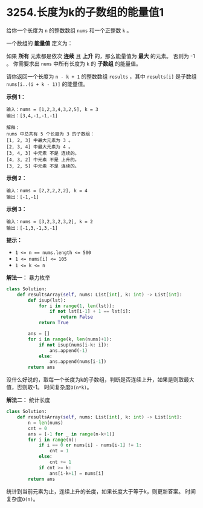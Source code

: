# 3254.长度为k的子数组的能量值1

给你一个长度为 `n` 的整数数组 `nums` 和一个正整数 `k` 。

一个数组的 **能量值** 定义为：

如果 **所有** 元素都是依次 **连续** 且 **上升** 的，那么能量值为 **最大** 的元素。
否则为 -1 。
你需要求出 `nums` 中所有长度为 `k` 的 **子数组** 的能量值。

请你返回一个长度为 `n - k + 1` 的整数数组 `results` ，其中 `results[i]` 是子数组 `nums[i..(i + k - 1)]` 的能量值。

**示例 1：**

```apach
输入：nums = [1,2,3,4,3,2,5], k = 3
输出：[3,4,-1,-1,-1]

解释：
nums 中总共有 5 个长度为 3 的子数组：
[1, 2, 3] 中最大元素为 3 。
[2, 3, 4] 中最大元素为 4 。
[3, 4, 3] 中元素 不是 连续的。
[4, 3, 2] 中元素 不是 上升的。
[3, 2, 5] 中元素 不是 连续的。
```

**示例 2：**

```apach
输入：nums = [2,2,2,2,2], k = 4
输出：[-1,-1]
```

**示例 3：**

```apach
输入：nums = [3,2,3,2,3,2], k = 2
输出：[-1,3,-1,3,-1]
```

**提示：**

- `1 <= n == nums.length <= 500`
- `1 <= nums[i] <= 105`
- `1 <= k <= n`

**解法一：** 暴力枚举

```python
class Solution:
    def resultsArray(self, nums: List[int], k: int) -> List[int]:
        def isup(lst):
            for i in range(1, len(lst)):
                if not lst[i-1] + 1 == lst[i]:
                    return False
            return True

        ans = []
        for i in range(k, len(nums)+1):
            if not isup(nums[i-k: i]):
                ans.append(-1)
            else:
                ans.append(nums[i-1])
        return ans
```

没什么好说的，取每一个长度为k的子数组，判断是否连续上升，如果是则取最大值，否则取-1。
时间复杂度`O(n*k)`。

**解法二：** 统计长度

```python
class Solution:
    def resultsArray(self, nums: List[int], k: int) -> List[int]:
        n = len(nums)
        cnt = 0
        ans = [-1 for _ in range(n-k+1)]
        for i in range(n):
            if i == 0 or nums[i] - nums[i-1] != 1:
                cnt = 1
            else:
                cnt += 1
            if cnt >= k:
                ans[i-k+1] = nums[i]
        return ans
```

统计到当前元素为止，连续上升的长度，如果长度大于等于k，则更新答案。
时间复杂度`O(n)`。
